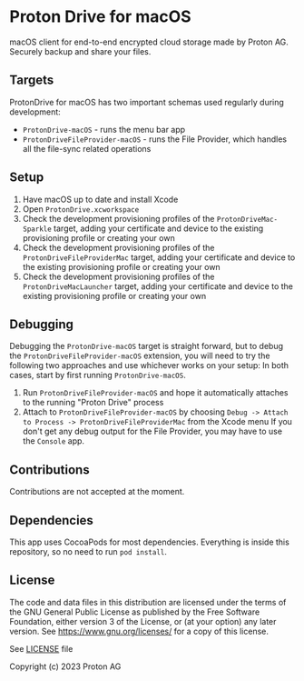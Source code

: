 # Proton Drive for macOS

macOS client for end-to-end encrypted cloud storage made by Proton AG. Securely backup and share your files.

## Targets

ProtonDrive for macOS has two important schemas used regularly during development:
- `ProtonDrive-macOS` - runs the menu bar app
- `ProtonDriveFileProvider-macOS` - runs the File Provider, which handles all the file-sync related operations

## Setup

1. Have macOS up to date and install Xcode
2. Open `ProtonDrive.xcworkspace`
3. Check the development provisioning profiles of the `ProtonDriveMac-Sparkle` target, adding your certificate and device to the existing provisioning profile or creating your own
4. Check the development provisioning profiles of the `ProtonDriveFileProviderMac` target, adding your certificate and device to the existing provisioning profile or creating your own
5. Check the development provisioning profiles of the `ProtonDriveMacLauncher` target, adding your certificate and device to the existing provisioning profile or creating your own

## Debugging

Debugging the `ProtonDrive-macOS` target is straight forward, but to debug the `ProtonDriveFileProvider-macOS` extension, you will need to try the following two approaches and use whichever works on your setup:
In both cases, start by first running `ProtonDrive-macOS`.
1. Run `ProtonDriveFileProvider-macOS` and hope it automatically attaches to the running "Proton Drive" process
2. Attach to `ProtonDriveFileProvider-macOS` by choosing `Debug -> Attach to Process -> ProtonDriveFileProviderMac` from the Xcode menu
If you don't get any debug output for the File Provider, you may have to use the `Console` app.

## Contributions

Contributions are not accepted at the moment.

## Dependencies

This app uses CocoaPods for most dependencies. Everything is inside this repository, so no need to run `pod install`.

## License

The code and data files in this distribution are licensed under the terms of the GNU General Public License as published by the Free Software Foundation, either version 3 of the License, or (at your option) any later version. See <https://www.gnu.org/licenses/> for a copy of this license.

See [LICENSE](LICENSE) file

Copyright (c) 2023 Proton AG
